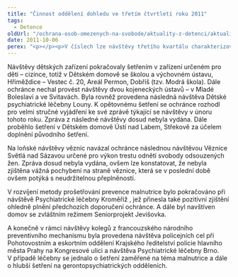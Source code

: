 ```yaml
---
title: "Činnost oddělení dohledu ve třetím čtvrtletí roku 2011"
tags:
  - Detence
oldUrl: "/ochrana-osob-omezenych-na-svobode/aktuality-z-detenci/aktuality-z-detenci-2011/cinnost-oddeleni-dohledu-ve-tretim-ctvrtleti-roku-2011/"
date: 2011-10-06
perex: "<p></p><p>V číslech lze návštěvy třetího kvartálu charakterizovat takto: 6 klasických systematických návštěv, 2 následné návštěvy, 1 tematická návštěva; z toho tři návštěvy obsahovaly šetření zaměřené na téma prevence malnutrice .</p>"
---
```


<!-- imported from the old website -->

<p>Návštěvy dětských zařízení pokračovaly šetřením v zařízení určeném pro děti – cizince, totiž v Dětském domově se školou a výchovném ústavu, Hříměždice &ndash; Vestec č. 20, Areál Permon, Dobříš (tzv. Modrá škola). Dále ochránce nechal provést návštěvy dvou kojeneckých ústavů – v Mladé Boleslavi a ve Svitavách. Byla rovněž provedena následná návštěva Dětské psychiatrické léčebny Louny. K opětovnému šetření se ochránce rozhodl pro velmi stručné vyjádření ke své zprávě týkající se návštěvy v únoru tohoto roku. Zpráva z následné návštěvy dosud nebyla vydána. Dále proběhlo šetření v Dětském domově Ústí nad Labem, Střekově za účelem doplnění původního šetření.</p><p>Na loňské návštěvy věznic navázal ochránce následnou návštěvou Věznice Světlá nad Sázavou určené pro výkon trestu odnětí svobody odsouzených žen. Zpráva dosud nebyla vydána, ovšem lze konstatovat, že nebyla zjištěna vážná pochybení na straně věznice, která se v poslední době ovšem potýká s neudržitelnou přeplněností. </p><p>V rozvíjení metody prošetřování prevence malnutrice bylo pokračováno při návštěvě Psychiatrické léčebny Kroměříž , jež přinesla také pozitivní zjištění ohledně plnění předchozích doporučení ochránce. A dále byl navštíven domov se zvláštním režimem Seniorprojekt Jevišovka. </p>A konečně v rámci návštěvy kolegů z francouzského národního preventivního mechanismu byla provedena návštěva policejních cel při Pohotovostním a eskortním oddělení Krajského ředitelství policie hlavního města Prahy na Kongresové ulici a návštěva Psychiatrické léčebny Brno. V případě léčebny se jednalo o šetření zaměřené na téma malnutrice a dále o hlubší šetření na gerontopsychiatrických odděleních.
